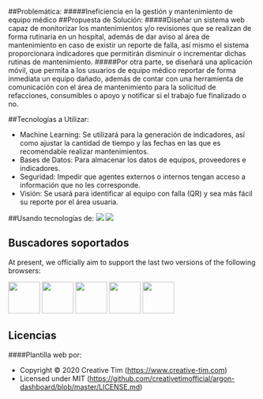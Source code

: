 ##Problemática: 
#####Ineficiencia en la gestión y mantenimiento de equipo médico
##Propuesta de Solución:
#####Diseñar un sistema web capaz de monitorizar los mantenimientos y/o revisiones que se realizan de forma rutinaria en un hospital, además de dar aviso al área de mantenimiento en caso de existir un reporte de falla, así mismo el sistema proporcionara indicadores que permitirán disminuir o incrementar dichas rutinas de mantenimiento. 
#####Por otra parte, se diseñará una aplicación móvil, que permita a los usuarios de equipo médico reportar de forma inmediata un equipo dañado, además de contar con una herramienta de comunicación con el área de mantenimiento para la solicitud de refacciones, consumibles o apoyo y notificar si el trabajo fue finalizado o no.

##Tecnologías a Utilizar:
- Machine Learning: Se utilizará para la generación de indicadores, así como ajustar la cantidad de tiempo y las fechas en las que es recomendable realizar mantenimientos.
- Bases de Datos: Para almacenar los datos de equipos, proveedores e indicadores.
- Seguridad: Impedir que agentes externos o internos tengan acceso a información que no les corresponde.
- Visión: Se usará para identificar al equipo con falla (QR) y sea más fácil su reporte por el área usuaria.

##Usando tecnologías de:
![](https://www.cloudbuilders.es/wp-content/uploads/2018/10/microsoft-azure-cloud-logo.png)
![](https://i0.wp.com/datarama.com.mx/wp-content/uploads/2017/04/microsoft-logo-png-1-e1493416904303.png)



## Buscadores soportados

At present, we officially aim to support the last two versions of the following browsers:

<img src="https://s3.amazonaws.com/creativetim_bucket/github/browser/chrome.png" width="64" height="64"> <img src="https://s3.amazonaws.com/creativetim_bucket/github/browser/firefox.png" width="64" height="64"> <img src="https://s3.amazonaws.com/creativetim_bucket/github/browser/edge.png" width="64" height="64"> <img src="https://s3.amazonaws.com/creativetim_bucket/github/browser/safari.png" width="64" height="64"> <img src="https://s3.amazonaws.com/creativetim_bucket/github/browser/opera.png" width="64" height="64">

## Licencias

####Plantilla web por:
- Copyright &copy; 2020 Creative Tim (https://www.creative-tim.com)
- Licensed under MIT (https://github.com/creativetimofficial/argon-dashboard/blob/master/LICENSE.md)


